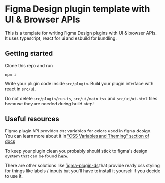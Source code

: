 # Figma Design plugin template with UI & Browser APIs

This is a template for writing Figma Design plugins with UI & browser APIs. It uses typescript, react for ui and esbuild for bundling.

## Getting started

Clone this repo and run

```
npm i
```

Write your plugin code inside `src/plugin`. Build your plugin interface with react in `src/ui`.

Do not delete `src/plugin/run.ts`, `src/ui/main.tsx` and `src/ui/ui.html` files because they are needed during build step!

## Useful resources

Figma plugin API provides css variables for colors used in figma design. You can learn more about it in ["CSS Variables and Theming" section of docs](https://www.figma.com/plugin-docs/css-variables)

To keep your plugin clean you probably should stick to figma's design system that can be found [here](https://www.figma.com/file/Gj9iMcTbFbHrFq1ZWbDBuyc9/UI2%3A-Figma's-Design-System?node-id=0%3A11724).

There are other solutions like [figma-plugin-ds](https://github.com/thomas-lowry/figma-plugin-ds) that provide ready css styling for things like labels / inputs but you'll have to install it yourself if you decide to use it.
